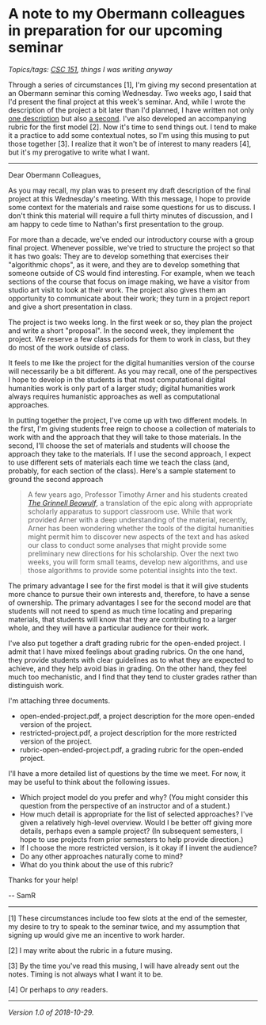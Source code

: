 A note to my Obermann colleagues in preparation for our upcoming seminar
========================================================================

*Topics/tags: [CSC 151](index-151), things I was writing anyway*

Through a series of circumstances [1], I'm giving my second presentation
at an Obermann seminar this coming Wednesday.  Two weeks ago, I said
that I'd present the final project at this week's seminar.  And, while
I wrote the description of the project a bit later than I'd planned,
I have written not only [one description](fundhum-project-00) but also
[a second](fundhum-project-01).  I've also developed an accompanying
rubric for the first model [2].  Now it's time to send things out.  I tend
to make it a practice to add some contextual notes, so I'm using this
musing to put those together [3].  I realize that it won't be of interest
to many readers [4], but it's my prerogative to write what I want.

---

Dear Obermann Colleagues,

As you may recall, my plan was to present my draft description of the
final project at this Wednesday's meeting.  With this message, I hope to
provide some context for the materials and raise some questions for
us to discuss.  I don't think this material will require a full thirty
minutes of discussion, and I am happy to cede time to Nathan's
first presentation to the group.

For more than a decade, we've ended our introductory course with a group
final project.  Whenever possible, we've tried to structure the project
so that it has two goals: They are to develop something that exercises
their "algorithmic chops", as it were, and they are to develop something
that someone outside of CS would find interesting.  For example, when
we teach sections of the course that focus on image making, we have a
visitor from studio art visit to look at their work.  The project also
gives them an opportunity to communicate about their work; they turn in
a project report and give a short presentation in class.

The project is two weeks long.  In the first week or so, they plan the
project and write a short "proposal".  In the second week, they implement
the project.  We reserve a few class periods for them to work in class,
but they do most of the work outside of class.

It feels to me like the project for the digital humanities version of
the course will necessarily be a bit different.  As you may recall, one
of the perspectives I hope to develop in the students is that most
computational digital humanities work is only part of a larger study;
digital humanities work always requires humanistic approaches as well
as computational approaches.

In putting together the project, I've come up with two different models.
In the first, I'm giving students free reign to choose a collection of
materials to work with and the approach that they will take to those
materials.  In the second, I'll choose the set of materials and students
will choose the approach they take to the materials.  If I use the second
approach, I expect to use different sets of materials each time we teach
the class (and, probably, for each section of the class).  Here's a sample
statement to ground the second approach

> A few years ago, Professor Timothy
Arner and his students created [_The Grinnell
Beowulf_](https://digital.grinnell.edu/islandora/object/grinnell:5317),
a translation of the epic along with appropriate scholarly apparatus
to support classroom use.  While that work provided Arner with a deep
understanding of the material, recently, Arner has been wondering whether
the tools of the digital humanities might permit him to discover new
aspects of the text and has asked our class to conduct some analyses that
might provide some preliminary new directions for his scholarship.  Over
the next two weeks, you will form small teams, develop new algorithms,
and use those algorithms to provide some potential insights into the text.

The primary advantage I see for the first model is that it will give
students more chance to pursue their own interests and, therefore, to
have a sense of ownership.  The primary advantages I see for the second
model are that students will not need to spend as much time locating and
preparing materials, that students will know that they are contributing to
a larger whole, and they will have a particular audience for their work.

I've also put together a draft grading rubric for the open-ended project.
I admit that I have mixed feelings about grading rubrics.  On the one hand,
they provide students with clear guidelines as to what they are expected
to achieve, and they help avoid bias in grading.  On the other hand,
they feel much too mechanistic, and I find that they tend to cluster
grades rather than distinguish work.

I'm attaching three documents.

* open-ended-project.pdf, a project description for the more open-ended
  version of the project.
* restricted-project.pdf, a project description for the more restricted
  version of the project.
* rubric-open-ended-project.pdf, a grading rubric for the open-ended
  project.

I'll have a more detailed list of questions by the time we meet.  For
now, it may be useful to think about the following issues.

* Which project model do you prefer and why?  (You might consider this
  question from the perspective of an instructor and of a student.)
* How much detail is appropriate for the list of selected approaches?
  I've given a relatively high-level overview.  Would I be better off giving
  more details, perhaps even a sample project?  (In subsequent semesters,
  I hope to use projects from prior semesters to help provide direction.)
* If I choose the more restricted version, is it okay if I invent the
  audience?  
* Do any other approaches naturally come to mind?
* What do you think about the use of this rubric?

Thanks for your help!

\-\- SamR

---

[1] These circumstances include too few slots at the end of the semester,
my desire to try to speak to the seminar twice, and my assumption that
signing up would give me an incentive to work harder.

[2] I may write about the rubric in a future musing.

[3] By the time you've read this musing, I will have already sent out
the notes.  Timing is not always what I want it to be.

[4] Or perhaps to *any* readers.

---

*Version 1.0 of 2018-10-29.*
